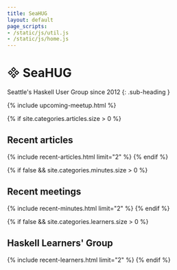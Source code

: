 ```yaml
---
title: SeaHUG
layout: default
page_scripts:
- /static/js/util.js
- /static/js/home.js
---
```

# <span class="haskell-logo">&#57344;</span> SeaHUG
Seattle's Haskell User Group since 2012
{: .sub-heading }

{% include upcoming-meetup.html %}

{% if site.categories.articles.size > 0 %}
## Recent articles
{% include recent-articles.html limit="2" %}
{% endif %}

{% if false && site.categories.minutes.size > 0 %}
## Recent meetings
{% include recent-minutes.html limit="2" %}
{% endif %}

{% if false && site.categories.learners.size > 0 %}
## Haskell Learners' Group
{% include recent-learners.html limit="2" %}
{% endif %}
